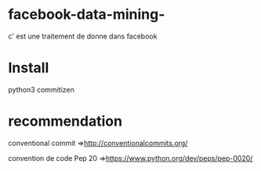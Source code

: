 # facebook-data-mining-
c' est une traitement de donne dans facebook


# Install
  python3
  commitizen


# recommendation 
  conventional commit
  =>http://conventionalcommits.org/

  convention de code Pep 20 =>https://www.python.org/dev/peps/pep-0020/

